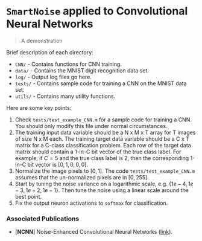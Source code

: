 # `SmartNoise` applied to Convolutional Neural Networks
> A demonstration

Brief description of each directory:
- `CNN/` - Contains functions for CNN training.
- `data/` - Contains the MNIST digit recognition data set.
- `log/` - Output log files go here.
- `tests/` - Contains sample code for training a CNN on the MNIST data set.
- `utils/` - Contains many utility functions.

Here are some key points:
1. Check `tests/test_example_CNN.m` for a sample code for training a CNN.
You should only modify this file under normal circumstances.
2. The training input data variable should be a N x M x T array for T images
of size N x M each. The training target data variable should be a C x T matrix
for a C-class classification problem. Each row of the target data matrix
should contain a 1-in-C bit vector of the true class label. For example,
if $C = 5$ and the true class label is 2, then the corresponding 1-in-C
bit vector is $[0, 1, 0, 0, 0]$.
3. Normalize the image pixels to $[0,1]$. The code `tests/test_example_CNN.m`
assumes that the un-normalized pixels are in $[0,255]$.
4. Start by tuning the noise variance on a logarithmic scale, e.g.
$\{1e-4, 1e-3, 1e-2, 1e-1\}$. Then tune the noise using a linear scale around
the best point.
5. Fix the output neuron activations to `softmax` for classification.


### Associated Publications
- [**NCNN**] Noise-Enhanced Convolutional Neural Networks ([link](http://sipi.usc.edu/~kosko/N-CNN-published-May-2016.pdf)).
